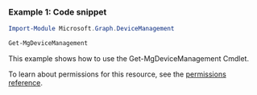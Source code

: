 ### Example 1: Code snippet

```powershellImport-Module Microsoft.Graph.DeviceManagement

Get-MgDeviceManagement
```
This example shows how to use the Get-MgDeviceManagement Cmdlet.
To learn about permissions for this resource, see the [permissions reference](/graph/permissions-reference).

